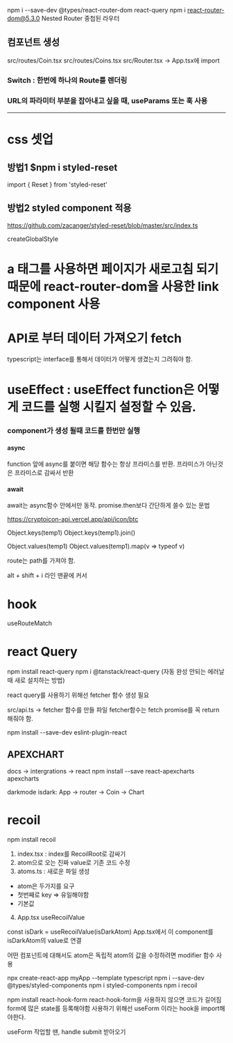 npm i --save-dev @types/react-router-dom react-query
npm i react-router-dom@5.3.0
Nested Router 중첩된 라우터

## 컴포넌트 생성
src/routes/Coin.tsx
src/routes/Coins.tsx
src/Router.tsx -> App.tsx에 import

### Switch : 한번에 하나의 Route를 렌더링
### URL의 파라미터 부분을 잡아내고 싶을 때, useParams 또는 훅 사용

-------

# css 셋업
## 방법1 $npm i styled-reset
  import { Reset } from 'styled-reset'

## 방법2 styled component 적용
https://github.com/zacanger/styled-reset/blob/master/src/index.ts

createGlobalStyle


# a 태그를 사용하면 페이지가 새로고침 되기 때문에  react-router-dom을 사용한 link component 사용


# API로 부터 데이터 가져오기 fetch
typescript는 interface를 통해서 데이터가 어떻게 생겼는지 그려줘야 함.

# useEffect : useEffect function은 어떻게 코드를 실행 시킬지 설정할 수 있음.
### component가 생성 될때 코드를 한번만 실행

#### async
function 앞에 async를 붙이면 해당 함수는 항상 프라미스를 반환.
프라미스가 아닌것은 프라미스로 감싸서 반환

#### await
await는 async함수 안에서만 동작.
promise.then보다 간단하게 쓸수 있는 문법


https://cryptoicon-api.vercel.app/api/icon/btc


Object.keys(temp1)
Object.keys(temp1).join()

Object.values(temp1)
Object.values(temp1).map(v => typeof v)

route는 path를 가져야 함.

alt + shift + i 라인 맨끝에 커서

# hook
useRouteMatch

# react Query
npm install react-query
npm i @tanstack/react-query (자동 완성 안되는 에러날 때 새로 설치하는 방법)

react query를 사용하기 위해선 fetcher 함수 생성 필요

src/api.ts -> fetcher 함수를 만들 파일
fetcher함수는 fetch promise를 꼭 return 해줘야 함.

npm install --save-dev eslint-plugin-react

## APEXCHART
docs -> intergrations -> react
npm install --save react-apexcharts apexcharts
<script src="https://cdn.jsdelivr.net/npm/apexcharts"></script>
<script src="https://cdn.jsdelivr.net/npm/react-apexcharts"></script>


darkmode
isdark: App -> router -> Coin -> Chart

# recoil
npm install recoil

1. index.tsx : index를 RecoilRoot로 감싸기
2. atom으로 오는 진짜 value로 기존 코드 수정
3. atoms.ts : 새로운 파일 생성
  - atom은 두가지를 요구
  - 첫번째로 key => 유일해야함
  - 기본값
4. App.tsx useRecoilValue

const isDark = useRecoilValue(isDarkAtom)
App.tsx에서 이 component를 isDarkAtom의 value로 연결

어떤 컴포넌트에 대해서도 atom은 독립적
atom의 값을 수정하려면 modifier 함수 사용

npx create-react-app myApp --template typescript
npm i --save-dev @types/styled-components
npm i styled-components
npm i recoil

npm install react-hook-form
react-hook-form을 사용하지 않으면 코드가 길어짐
form에 많은 state를 등록해야함
사용하기 위해선 useForm 이라는 hook을 import해야한다.

useForm 작업할 땐, handle submit 받아오기